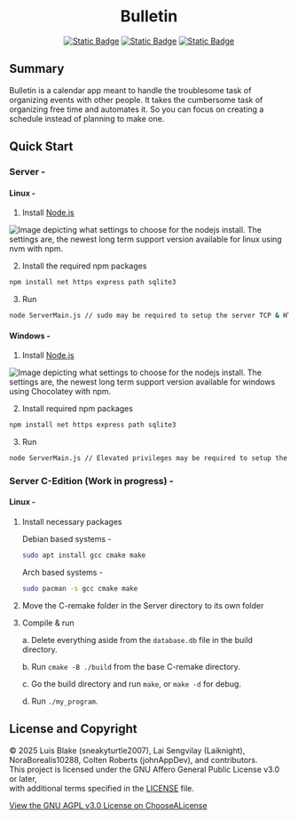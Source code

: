 <h1 align="center">Bulletin</h1>

<p align="center">
    <a href="https://github.com/sneakyturtle2007/Bulletin/blob/main/LICENSE"><img alt="Static Badge" src="https://img.shields.io/badge/License-GNU%20AGPL%20v3.0%20%2B%20CopyRight-blue/"></a>
    <a href="https://nodejs.org/en/download"><img alt="Static Badge" src="https://img.shields.io/badge/Node.js%C2%AE-v22.17.0-green?logo=nodedotjs"></a>
    <a href="https://gcc.gnu.org/"><img alt="Static Badge" src="https://img.shields.io/badge/GCC-c23-%23283593?logo=c"></a>
</p>

## Summary 

Bulletin is a calendar app meant to handle the troublesome task of organizing events with other people. It takes the cumbersome task of organizing free time and automates it. So you can focus on creating a schedule instead of planning to make one.

## Quick Start
### Server -
#### Linux - 
    
1. Install [Node.js](https://nodejs.org/en/download)

![Image depicting what settings to choose for the nodejs install. The settings are, the newest long term support version available for linux using nvm with npm.](https://github.com/user-attachments/assets/b556d5dd-a82d-44bb-8171-fe8404588286)

2. Install the required npm packages

```bash
npm install net https express path sqlite3
```

3. Run

```bash
node ServerMain.js // sudo may be required to setup the server TCP & HTTPS port. 
```

#### Windows -

1. Install [Node.js](https://nodejs.org/en/download)

![Image depicting what settings to choose for the nodejs install. The settings are, the newest long term support version available for windows using Chocolatey with npm.](https://github.com/user-attachments/assets/93823955-df56-4834-94e0-b485a09df550)

2. Install required npm packages

```bash
npm install net https express path sqlite3
```

3. Run

```bash
node ServerMain.js // Elevated privileges may be required to setup the server TCP & HTTPS Port.
```

### Server C-Edition (Work in progress) - 

#### Linux -

1. Install necessary packages
    
    Debian based systems - 
    ```bash
    sudo apt install gcc cmake make
    ```

    Arch based systems - 
    ```bash 
    sudo pacman -s gcc cmake make
    ```
2. Move the C-remake folder in the Server directory to its own folder


3. Compile & run

    a. Delete everything aside from the ```database.db``` file in the build directory.
    
    b. Run ```cmake -B ./build``` from the base C-remake directory.

    c. Go the build directory and run ```make```, or ```make -d``` for debug.
    
    d. Run ```./my_program```.

## License and Copyright

© 2025 Luis Blake (sneakyturtle2007), Lai Sengvilay (Laiknight), NoraBorealis10288, Colten Roberts (johnAppDev), and contributors.  
This project is licensed under the GNU Affero General Public License v3.0 or later,  
with additional terms specified in the [LICENSE](./LICENSE) file.

[View the GNU AGPL v3.0 License on ChooseALicense](https://choosealicense.com/licenses/agpl-3.0/)




